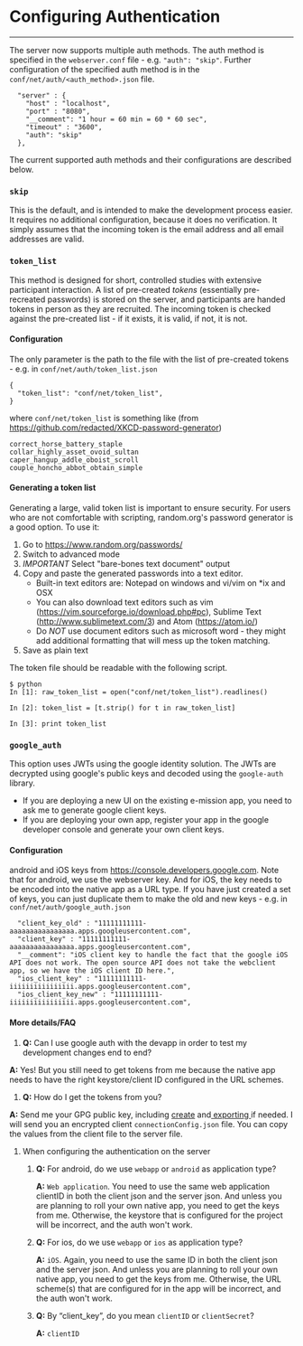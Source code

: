 # Configuring Authentication
---

The server now supports multiple auth methods.
The auth method is specified in the `webserver.conf` file - e.g. `"auth": "skip"`. Further configuration of the specified auth method is in the `conf/net/auth/<auth_method>.json` file.

```
  "server" : {
    "host" : "localhost",
    "port" : "8080",
    "__comment": "1 hour = 60 min = 60 * 60 sec",
    "timeout" : "3600",
    "auth": "skip"
  },
```

The current supported auth methods and their configurations are described below.

### `skip` ###

This is the default, and is intended to make the development process easier.
It requires no additional configuration, because it does no verification. It simply assumes that the incoming token is the email address and all email addresses are valid.

### `token_list` ###

This method is designed for short, controlled studies with extensive participant interaction. A list of pre-created _tokens_ (essentially pre-recreated passwords) is stored on the server, and participants are handed tokens in person as they are recruited. The incoming token is checked against the pre-created list - if it exists, it is valid, if not, it is not.

#### Configuration ####

The only parameter is the path to the file with the list of pre-created tokens - e.g. in `conf/net/auth/token_list.json` 

```
{
  "token_list": "conf/net/token_list",
}
```

where `conf/net/token_list` is something like (from https://github.com/redacted/XKCD-password-generator)

```
correct_horse_battery_staple
collar_highly_asset_ovoid_sultan
caper_hangup_addle_oboist_scroll
couple_honcho_abbot_obtain_simple
```

#### Generating a token list ####
Generating a large, valid token list is important to ensure security. For users who are not comfortable with scripting, random.org's password generator is a good option. To use it:

1. Go to https://www.random.org/passwords/
1. Switch to advanced mode
1. *IMPORTANT* Select "bare-bones text document" output
1. Copy and paste the generated passwords into a text editor.
   - Built-in text editors are: Notepad on windows and vi/vim on *ix and OSX
   - You can also download text editors such as vim (https://vim.sourceforge.io/download.php#pc), Sublime Text (http://www.sublimetext.com/3) and Atom (https://atom.io/)
   - Do *NOT* use document editors such as microsoft word - they might add additional formatting that will mess up the token matching.
1. Save as plain text

The token file should be readable with the following script.

```
$ python
In [1]: raw_token_list = open("conf/net/token_list").readlines()

In [2]: token_list = [t.strip() for t in raw_token_list]

In [3]: print token_list
```

### `google_auth` ###

This option uses JWTs using the google identity solution. The JWTs are decrypted using google's public keys and decoded using the `google-auth` library.

- If you are deploying a new UI on the existing e-mission app, you need to ask me to generate google client keys.
- If you are deploying your own app, register your app in the google developer console and generate your own client keys.

#### Configuration ####

android and iOS keys from https://console.developers.google.com. Note that for android, we use the webserver key. And for iOS, the key needs to be encoded into the native app as a URL type.
If you have just created a set of keys, you can just duplicate them to make the old and new keys - e.g. in `conf/net/auth/google_auth.json`

```
  "client_key_old" : "11111111111-aaaaaaaaaaaaaaaa.apps.googleusercontent.com",
  "client_key" : "11111111111-aaaaaaaaaaaaaaaa.apps.googleusercontent.com",
  "__comment": "iOS client key to handle the fact that the google iOS API does not work. The open source API does not take the webclient app, so we have the iOS client ID here.",
  "ios_client_key" : "11111111111-iiiiiiiiiiiiiiii.apps.googleusercontent.com",
  "ios_client_key_new" : "11111111111-iiiiiiiiiiiiiiii.apps.googleusercontent.com",
```

#### More details/FAQ ####

1. **Q:** Can I use google auth with the devapp in order to test my development changes end to end?
   
  **A:** Yes! But you still need to get tokens from me because the native app needs to have the right keystore/client ID configured in the URL schemes.
1. **Q:** How do I get the tokens from you? 

  **A:** Send me your GPG public key, including [create](https://www.gnupg.org/gph/en/manual/c14.html) and[ exporting ](https://www.gnupg.org/gph/en/manual/x56.html)if needed. I will send you an encrypted client `connectionConfig.json` file. You can copy the values from the client file to the server file.
1. When configuring the authentication on the server
    1. **Q:** For android, do we use `webapp` or `android` as application type? 

        **A:** `Web application`. You need to use the same web application clientID in both the client json and the server json. And unless you are planning to roll your own native app, you need to get the keys from me. Otherwise, the keystore that is configured for the project will be incorrect, and the auth won't work.
    1. **Q:** For ios, do we use `webapp` or `ios`  as application type? 

        **A:** `iOS`. Again, you need to use the same ID in both the client json and the server json. And unless you are planning to roll your own native app, you need to get the keys from me. Otherwise, the URL scheme(s) that are configured for in the app will be incorrect, and the auth won't work.
    1. **Q:** By “client_key”, do you mean `clientID` or `clientSecret`? 

        **A:** `clientID`
